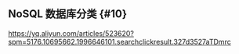 ## NoSQL 数据库分类 {#10}

https://yq.aliyun.com/articles/523620?spm=5176.10695662.1996646101.searchclickresult.327d3527aTDmrc

